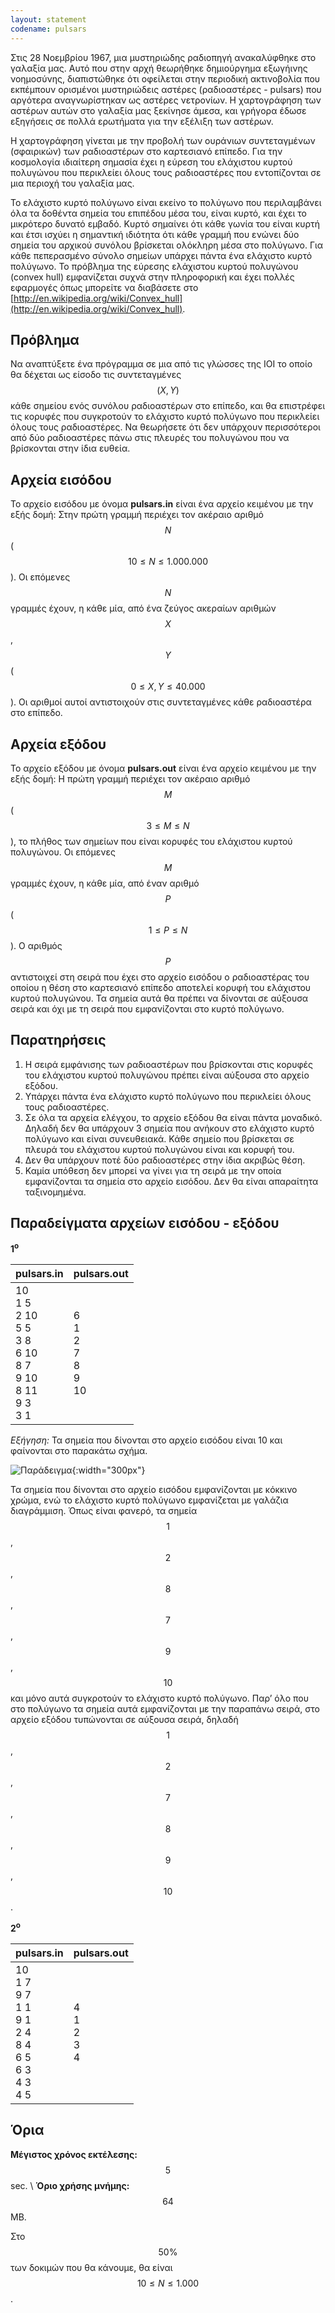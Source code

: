 ```yaml
---
layout: statement
codename: pulsars
---
```


Στις 28 Nοεμβρίου 1967, μια μυστηριώδης ραδιοπηγή ανακαλύφθηκε στο γαλαξία μας. Αυτό που στην αρχή θεωρήθηκε δημιούργημα εξωγήινης νοημοσύνης, διαπιστώθηκε ότι οφείλεται στην περιοδική ακτινοβολία που εκπέμπουν ορισμένοι μυστηριώδεις αστέρες (ραδιοαστέρες - pulsars) που αργότερα αναγνωρίστηκαν ως αστέρες νετρονίων. Η χαρτογράφηση των αστέρων αυτών στο γαλαξία μας ξεκίνησε άμεσα, και γρήγορα έδωσε εξηγήσεις σε πολλά ερωτήματα για την εξέλιξη των αστέρων.

Η χαρτογράφηση γίνεται με την προβολή των ουράνιων συντεταγμένων (σφαιρικών) των ραδιοαστέρων στο καρτεσιανό επίπεδο. Για την κοσμολογία ιδιαίτερη σημασία έχει η εύρεση του ελάχιστου κυρτού πολυγώνου που περικλείει όλους τους ραδιοαστέρες που εντοπίζονται σε μια περιοχή του γαλαξία μας. 

Το ελάχιστο κυρτό πολύγωνο είναι εκείνο το πολύγωνο που περιλαμβάνει όλα τα δοθέντα σημεία του επιπέδου μέσα του, είναι κυρτό, και έχει το μικρότερο δυνατό εμβαδό. Κυρτό σημαίνει ότι κάθε γωνία του είναι κυρτή και έτσι ισχύει η σημαντική ιδιότητα ότι κάθε γραμμή που ενώνει δύο σημεία του αρχικού συνόλου βρίσκεται ολόκληρη μέσα στο πολύγωνο. Για κάθε πεπερασμένο σύνολο σημείων υπάρχει πάντα ένα ελάχιστο κυρτό πολύγωνο. Το πρόβλημα της εύρεσης ελάχιστου κυρτού πολυγώνου (convex hull) εμφανίζεται συχνά στην πληροφορική και έχει πολλές εφαρμογές όπως μπορείτε να διαβάσετε στο [http://en.wikipedia.org/wiki/Convex_hull](http://en.wikipedia.org/wiki/Convex_hull).


## Πρόβλημα

Nα αναπτύξετε ένα πρόγραμμα σε μια από τις γλώσσες της IOI το οποίο θα δέχεται ως είσοδο τις συντεταγμένες $$(X, Y)$$ κάθε σημείου ενός συνόλου ραδιοαστέρων στο επίπεδο, και θα επιστρέφει τις κορυφές που συγκροτούν το ελάχιστο κυρτό πολύγωνο που περικλείει όλους τους ραδιοαστέρες. Nα θεωρήσετε ότι δεν υπάρχουν περισσότεροι από δύο ραδιοαστέρες πάνω στις πλευρές του πολυγώνου που να βρίσκονται στην ίδια ευθεία.

## Αρχεία εισόδου

Το αρχείο εισόδου με όνομα **pulsars.in** είναι ένα αρχείο κειμένου με την εξής δομή: Στην πρώτη γραμμή περιέχει τον ακέραιο αριθμό $$N$$ ($$10 \leq N \leq 1.000.000$$). Οι επόμενες $$N$$ γραμμές έχουν, η κάθε μία, από ένα ζεύγος ακεραίων αριθμών $$X$$, $$Y$$ ($$0 \leq X, Y \leq 40.000$$). Οι αριθμοί αυτοί αντιστοιχούν στις συντεταγμένες κάθε ραδιοαστέρα στο επίπεδο.

## Αρχεία εξόδου

Το αρχείο εξόδου με όνομα **pulsars.out** είναι ένα αρχείο κειμένου με την εξής δομή: Η πρώτη γραμμή περιέχει τον ακέραιο αριθμό $$M$$ ($$3 \leq M \leq N$$), το πλήθος των σημείων που είναι κορυφές του ελάχιστου κυρτού πολυγώνου. Οι επόμενες $$M$$ γραμμές έχουν, η κάθε μία, από έναν αριθμό $$P$$ ($$1 \leq P \leq N$$). Ο αριθμός $$P$$ αντιστοιχεί στη σειρά που έχει στο αρχείο εισόδου ο ραδιοαστέρας του οποίου η θέση στο καρτεσιανό επίπεδο αποτελεί κορυφή του ελάχιστου κυρτού πολυγώνου. Τα σημεία αυτά θα πρέπει να δίνονται σε αύξουσα σειρά και όχι με τη σειρά που εμφανίζονται στο κυρτό πολύγωνο.

## Παρατηρήσεις

1. Η σειρά εμφάνισης των ραδιοαστέρων που βρίσκονται στις κορυφές του ελάχιστου κυρτού πολυγώνου πρέπει είναι αύξουσα στο αρχείο εξόδου.
2. Yπάρχει πάντα ένα ελάχιστο κυρτό πολύγωνο που περικλείει όλους τους ραδιοαστέρες.
3. Σε όλα τα αρχεία ελέγχου, το αρχείο εξόδου θα είναι πάντα μοναδικό. Δηλαδή δεν θα υπάρχουν 3 σημεία που ανήκουν στο ελάχιστο κυρτό πολύγωνο και είναι συνευθειακά. Κάθε σημείο που βρίσκεται σε πλευρά του ελάχιστου κυρτού πολυγώνου είναι και κορυφή του.
4. Δεν θα υπάρχουν ποτέ δύο ραδιοαστέρες στην ίδια ακριβώς θέση.
5. Καμία υπόθεση δεν μπορεί να γίνει για τη σειρά με την οποία εμφανίζονται τα σημεία στο αρχείο εισόδου. Δεν θα είναι απαραίτητα ταξινομημένα.

## Παραδείγματα αρχείων εισόδου - εξόδου

**1<sup>o</sup>**

| **pulsars.in**                         | **pulsars.out** |
| ------------------------------------ | ------------- |
| 10 <br> 1 5 <br> 2 10 <br> 5 5 <br> 3 8 <br> 6 10 <br> 8 7 <br> 9 10 <br> 8 11 <br> 9 3 <br> 3 1 |  6 <br> 1 <br> 2 <br> 7 <br> 8 <br> 9 <br> 10 |

*Εξήγηση:* Τα σημεία που δίνονται στο αρχείο εισόδου είναι 10 και φαίνονται στο παρακάτω σχήμα.

![Παράδειγμα](/assets/24-pdp-b-pulsars-example.png){:width="300px"}

Τα σημεία που δίνονται στο αρχείο εισόδου εμφανίζονται με κόκκινο χρώμα, ενώ το ελάχιστο κυρτό πολύγωνο εμφανίζεται με γαλάζια διαγράμμιση. Όπως είναι φανερό, τα σημεία $$1$$, $$2$$, $$8$$, $$7$$, $$9$$, $$10$$ και μόνο αυτά συγκροτούν το ελάχιστο κυρτό πολύγωνο. Παρ’ όλο που στο πολύγωνο τα σημεία αυτά εμφανίζονται με την παραπάνω σειρά, στο αρχείο εξόδου τυπώνονται σε αύξουσα σειρά, δηλαδή $$1$$, $$2$$, $$7$$, $$8$$, $$9$$, $$10$$.

**2<sup>o</sup>**

| **pulsars.in**                         | **pulsars.out** |
| ------------------------------------ | ------------- |
| 10 <br> 1 7 <br> 9 7 <br> 1 1 <br> 9 1 <br> 2 4 <br> 8 4 <br> 6 5 <br> 6 3 <br> 4 3 <br> 4 5 | 4 <br> 1 <br> 2 <br> 3 <br> 4 |

## Όρια

**Mέγιστος χρόνος εκτέλεσης:** $$5$$ sec. \\
**Όριο χρήσης μνήμης:** $$64$$ MB.

Στο $$50\%$$ των δοκιμών που θα κάνουμε, θα είναι $$10 \leq N \leq 1.000$$.
